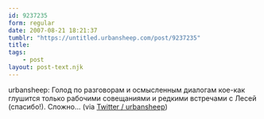 ```yaml
---
id: 9237235
form: regular
date: 2007-08-21 18:21:37
tumblr: "https://untitled.urbansheep.com/post/9237235"
title:
tags:
    - post
layout: post-text.njk
---
```


<p>urbansheep: Голод по разговорам и осмысленным диалогам кое-как глушится только рабочими совещаниями и редкими встречами с Лесей (спасибо!). Сложно&hellip; (via <a href="http://twitter.com/urbansheep/statuses/218112842">Twitter / urbansheep</a>)</p>

